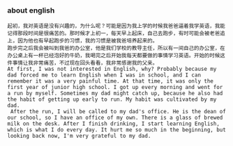 ### about english

    起初，我对英语是没有兴趣的，为什么呢？可能是因为我上学的时候我爸爸逼着我学英语，我能记得那段时间是很痛苦的。那时候才上初一，每天早上起床，自己去跑步，有时可能会被老爸追上，因为他也有早起跑步的习惯，我的习惯是被我爸培养起来的。
    跑步完之后我会被叫到我爸的办公室，他是我们学校的教导主任，所以有一间自己的办公室，在办公桌上有一杯已经泡好的牛奶，我喝完之后开始我每天都要做的事情学习英语。开始的时候这件事情让我非常痛苦，不过现在回头看看，我非常感谢我的父亲。
    At first, I was not interested in English, why? Probably because my dad forced me to learn English when I was in school, and I can remember it was a very painful time. At that time, it was only the first year of junior high school. I got up every morning and went for a run by myself. Sometimes my dad might catch up, because he also had the habit of getting up early to run. My habit was cultivated by my dad.
     After the run, I will be called to my dad's office. He is the dean of our school, so I have an office of my own. There is a glass of brewed milk on the desk. After I finish drinking, I start learning English, which is what I do every day. It hurt me so much in the beginning, but looking back now, I'm very grateful to my dad.
